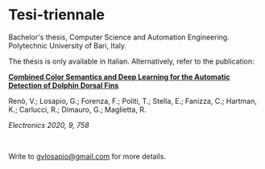 # Tesi-triennale
Bachelor's thesis, Computer Science and Automation Engineering. Polytechnic University of Bari, Italy.

The thesis is only available in Italian. Alternatively, refer to the publication:

<b>[Combined Color Semantics and Deep Learning for the Automatic Detection of Dolphin Dorsal Fins](https://doi.org/10.3390/electronics9050758)</b>

Renò, V.; Losapio, G.; Forenza, F.; Politi, T.; Stella, E.; Fanizza, C.; Hartman, K.; Carlucci, R.; Dimauro, G.;
Maglietta, R.

<i>Electronics 2020, 9, 758</i>

<br>

Write to gvlosapio@gmail.com for more details.
